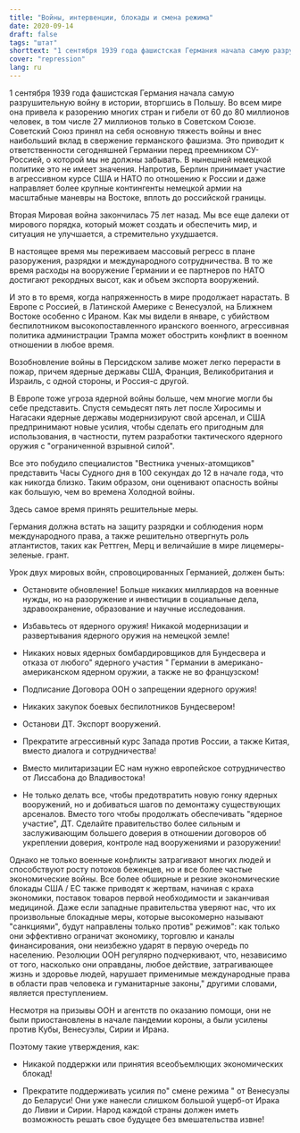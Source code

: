 ```yaml
---
title: "Войны, интервенции, блокады и смена режима"
date: 2020-09-14
draft: false
tags: "штат"
shorttext: "1 сентября 1939 года фашистская Германия начала самую разрушительную войну в истории, напав на Польшу. Уроки не нарисованы."
cover: "repression"
lang: ru
---
```


1 сентября 1939 года фашистская Германия начала самую разрушительную войну в истории, вторгшись в Польшу. Во всем мире она привела к разорению многих стран и гибели от 60 до 80 миллионов человек, в том числе 27 миллионов только в Советском Союзе. Советский Союз принял на себя основную тяжесть войны и внес наибольший вклад в свержение германского фашизма. Это приводит к ответственности сегодняшней Германии перед преемником СУ-Россией, о которой мы не должны забывать. В нынешней немецкой политике это не имеет значения. Напротив, Берлин принимает участие в агрессивном курсе США и НАТО по отношению к России и даже направляет более крупные контингенты немецкой армии на масштабные маневры на Востоке, вплоть до российской границы.

Вторая Мировая война закончилась 75 лет назад.  Мы все еще далеки от мирового порядка, который может создать и обеспечить мир, и ситуация не улучшается, а стремительно ухудшается.

В настоящее время мы переживаем массовый регресс в плане разоружения, разрядки и международного сотрудничества. В то же время расходы на вооружение Германии и ее партнеров по НАТО достигают рекордных высот, как и объем экспорта вооружений.

И это в то время, когда напряженность в мире продолжает нарастать. В Европе с Россией, в Латинской Америке с Венесуэлой, на Ближнем Востоке особенно с Ираном. Как мы видели в январе, с убийством беспилотником высокопоставленного иранского военного, агрессивная политика администрации Трампа может обострить конфликт в военном отношении в любое время.

Возобновление войны в Персидском заливе может легко перерасти в пожар, причем ядерные державы США, Франция, Великобритания и Израиль, с одной стороны, и Россия-с другой.

В Европе тоже угроза ядерной войны больше, чем многие могли бы себе представить. Спустя семьдесят пять лет после Хиросимы и Нагасаки ядерные державы модернизируют свой арсенал, и США предпринимают новые усилия, чтобы сделать его пригодным для использования, в частности, путем разработки тактического ядерного оружия с "ограниченной взрывной силой".

Все это побудило специалистов "Вестника ученых-атомщиков" представить Часы Судного дня в 100 секундах до 12 в начале года, что как никогда близко. Таким образом, они оценивают опасность войны как большую, чем во времена Холодной войны.

Здесь самое время принять решительные меры.

Германия должна встать на защиту разрядки и соблюдения норм международного права, а также решительно отвергнуть роль атлантистов, таких как Реттген, Мерц и величайшие в мире лицемеры-зеленые.  грант.

Урок двух мировых войн, спровоцированных Германией, должен быть:

  - Остановите обновление! Больше никаких миллиардов на военные нужды, но на разоружение и инвестиции в социальные дела, здравоохранение, образование и научные исследования.

  - Избавьтесь от ядерного оружия! Никакой модернизации и развертывания ядерного оружия на немецкой земле!

  - Никаких новых ядерных бомбардировщиков для Бундесвера и отказа от любого" ядерного участия " Германии в американо-американском ядерном оружии, а также не во французском!

  - Подписание Договора ООН о запрещении ядерного оружия!

  - Никаких закупок боевых беспилотников Бундесвером!

  - Останови ДТ.  Экспорт вооружений.

  - Прекратите агрессивный курс Запада против России, а также Китая, вместо диалога и сотрудничества!

  - Вместо милитаризации ЕС нам нужно европейское сотрудничество от Лиссабона до Владивостока!

  - Не только делать все, чтобы предотвратить новую гонку ядерных вооружений, но и добиваться шагов по демонтажу существующих арсеналов. Вместо того чтобы продолжать обеспечивать "ядерное участие", ДТ. Сделайте правительство более сильным и заслуживающим большего доверия в отношении договоров об укреплении доверия, контроле над вооружениями и разоружении!

Однако не только военные конфликты затрагивают многих людей и способствуют росту потоков беженцев, но и все более частые экономические войны. Все более обширные и резкие экономические блокады США / ЕС также приводят к жертвам, начиная с краха экономики, поставок товаров первой необходимости и заканчивая медициной. Даже если западные правительства уверяют нас, что их произвольные блокадные меры, которые высокомерно называют "санкциями", будут направлены только против" режимов": как только они эффективно ограничат экономику, торговлю и каналы финансирования, они неизбежно ударят в первую очередь по населению. Резолюции ООН регулярно подчеркивают, что, независимо от того, насколько они оправданы, любое действие, затрагивающее жизнь и здоровье людей, нарушает применимые международные права в области прав человека и гуманитарные законы," другими словами, является преступлением.

Несмотря на призывы ООН и агентств по оказанию помощи, они не были приостановлены в начале пандемии короны, а были усилены против Кубы, Венесуэлы, Сирии и Ирана.

Поэтому такие утверждения, как: 

  - Никакой поддержки или принятия всеобъемлющих экономических блокад!

  - Прекратите поддерживать усилия по" смене режима " от Венесуэлы до Беларуси! Они уже нанесли слишком большой ущерб-от Ирака до Ливии и Сирии. Народ каждой страны должен иметь возможность решать свое будущее без вмешательства извне!
